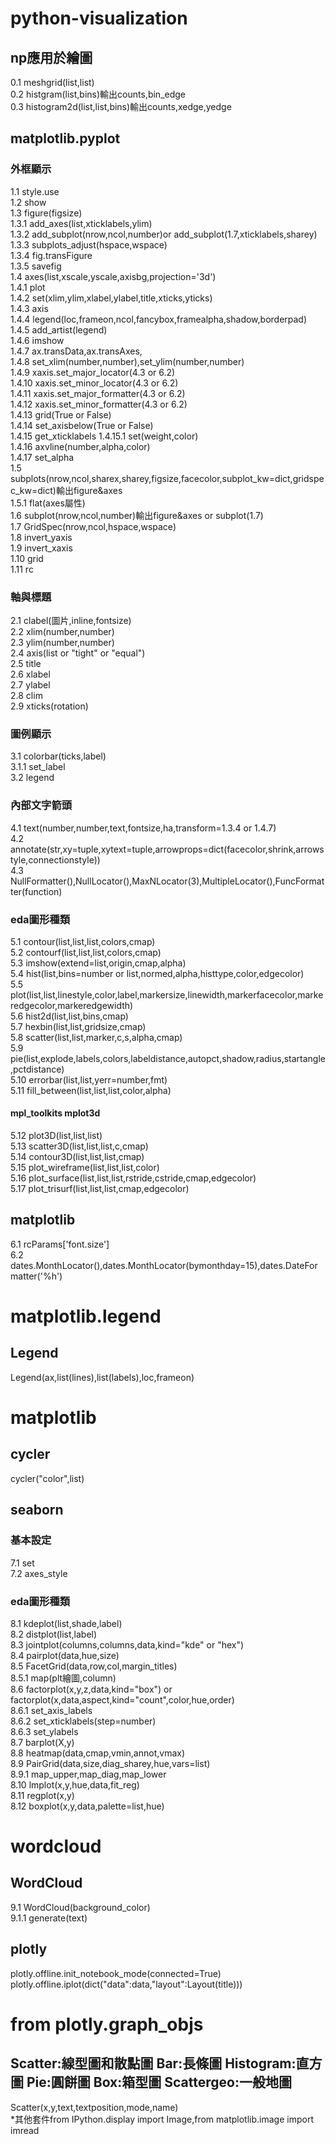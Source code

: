 # python-visualization
## np應用於繪圖
0.1 meshgrid(list,list)  
0.2 histgram(list,bins)輸出counts,bin_edge  
0.3 histogram2d(list,list,bins)輸出counts,xedge,yedge  
## matplotlib.pyplot
### 外框顯示
1.1 style.use  
1.2 show  
1.3 figure(figsize)  
1.3.1 add_axes(list,xticklabels,ylim)  
1.3.2 add_subplot(nrow,ncol,number)or add_subplot(1.7,xticklabels,sharey)  
1.3.3 subplots_adjust(hspace,wspace)  
1.3.4 fig.transFigure  
1.3.5 savefig  
1.4 axes(list,xscale,yscale,axisbg,projection='3d')  
1.4.1 plot  
1.4.2 set(xlim,ylim,xlabel,ylabel,title,xticks,yticks)  
1.4.3 axis  
1.4.4 legend(loc,frameon,ncol,fancybox,framealpha,shadow,borderpad)  
1.4.5 add_artist(legend)  
1.4.6 imshow  
1.4.7 ax.transData,ax.transAxes,  
1.4.8 set_xlim(number,number),set_ylim(number,number)  
1.4.9 xaxis.set_major_locator(4.3 or 6.2)  
1.4.10 xaxis.set_minor_locator(4.3 or 6.2)  
1.4.11 xaxis.set_major_formatter(4.3 or 6.2)  
1.4.12 xaxis.set_minor_formatter(4.3 or 6.2)  
1.4.13 grid(True or False)  
1.4.14 set_axisbelow(True or False)  
1.4.15 get_xticklabels
1.4.15.1 set(weight,color)  
1.4.16 axvline(number,alpha,color)  
1.4.17 set_alpha  
1.5 subplots(nrow,ncol,sharex,sharey,figsize,facecolor,subplot_kw=dict,gridspec_kw=dict)輸出figure&axes   
1.5.1 flat(axes屬性)  
1.6 subplot(nrow,ncol,number)輸出figure&axes or subplot(1.7)  
1.7 GridSpec(nrow,ncol,hspace,wspace)  
1.8 invert_yaxis  
1.9 invert_xaxis  
1.10 grid  
1.11 rc  
### 軸與標題
2.1 clabel(圖片,inline,fontsize)  
2.2 xlim(number,number)  
2.3 ylim(number,number)  
2.4 axis(list or "tight" or "equal")  
2.5 title  
2.6 xlabel  
2.7 ylabel  
2.8 clim  
2.9 xticks(rotation)  
### 圖例顯示
3.1 colorbar(ticks,label)  
3.1.1 set_label  
3.2 legend  
### 內部文字箭頭
4.1 text(number,number,text,fontsize,ha,transform=1.3.4 or 1.4.7)  
4.2 annotate(str,xy=tuple,xytext=tuple,arrowprops=dict(facecolor,shrink,arrowstyle,connectionstyle))  
4.3 NullFormatter(),NullLocator(),MaxNLocator(3),MultipleLocator(),FuncFormatter(function)  
### eda圖形種類
5.1 contour(list,list,list,colors,cmap)  
5.2 contourf(list,list,list,colors,cmap)  
5.3 imshow(extend=list,origin,cmap,alpha)  
5.4 hist(list,bins=number or list,normed,alpha,histtype,color,edgecolor)  
5.5 plot(list,list,linestyle,color,label,markersize,linewidth,markerfacecolor,markeredgecolor,markeredgewidth)  
5.6 hist2d(list,list,bins,cmap)  
5.7 hexbin(list,list,gridsize,cmap)  
5.8 scatter(list,list,marker,c,s,alpha,cmap)  
5.9 pie(list,explode,labels,colors,labeldistance,autopct,shadow,radius,startangle,pctdistance)  
5.10 errorbar(list,list,yerr=number,fmt)  
5.11 fill_between(list,list,list,color,alpha)  
####  mpl_toolkits mplot3d
5.12 plot3D(list,list,list)  
5.13 scatter3D(list,list,list,c,cmap)  
5.14 contour3D(list,list,list,cmap)  
5.15 plot_wireframe(list,list,list,color)  
5.16 plot_surface(list,list,list,rstride,cstride,cmap,edgecolor)  
5.17 plot_trisurf(list,list,list,cmap,edgecolor)  
## matplotlib
6.1 rcParams\['font.size'\]  
6.2 dates.MonthLocator(),dates.MonthLocator(bymonthday=15),dates.DateFormatter('%h')  
# matplotlib.legend
## Legend
Legend(ax,list(lines),list(labels),loc,frameon)  
# matplotlib  
## cycler  
cycler("color",list)  
## seaborn  
### 基本設定
7.1 set  
7.2 axes_style  
### eda圖形種類
8.1 kdeplot(list,shade,label)  
8.2 distplot(list,label)  
8.3 jointplot(columns,columns,data,kind="kde" or "hex")  
8.4 pairplot(data,hue,size)  
8.5 FacetGrid(data,row,col,margin_titles)  
8.5.1 map(plt繪圖,column)  
8.6 factorplot(x,y,z,data,kind="box") or factorplot(x,data,aspect,kind="count",color,hue,order)  
8.6.1 set_axis_labels  
8.6.2 set_xticklabels(step=number)  
8.6.3 set_ylabels  
8.7 barplot(X,y)  
8.8 heatmap(data,cmap,vmin,annot,vmax)  
8.9 PairGrid(data,size,diag_sharey,hue,vars=list)  
8.9.1 map_upper,map_diag,map_lower  
8.10 lmplot(x,y,hue,data,fit_reg)  
8.11 regplot(x,y)  
8.12 boxplot(x,y,data,palette=list,hue)  
# wordcloud
## WordCloud
9.1 WordCloud(background_color)  
9.1.1 generate(text)  
## plotly
plotly.offline.init_notebook_mode(connected=True)  
plotly.offline.iplot(dict("data":data,"layout":Layout(title)))  
# from plotly.graph_objs
## Scatter:線型圖和散點圖 Bar:長條圖 Histogram:直方圖 Pie:圓餅圖 Box:箱型圖 Scattergeo:一般地圖
Scatter(x,y,text,textposition,mode,name)  
*其他套件from IPython.display import Image,from matplotlib.image import imread
